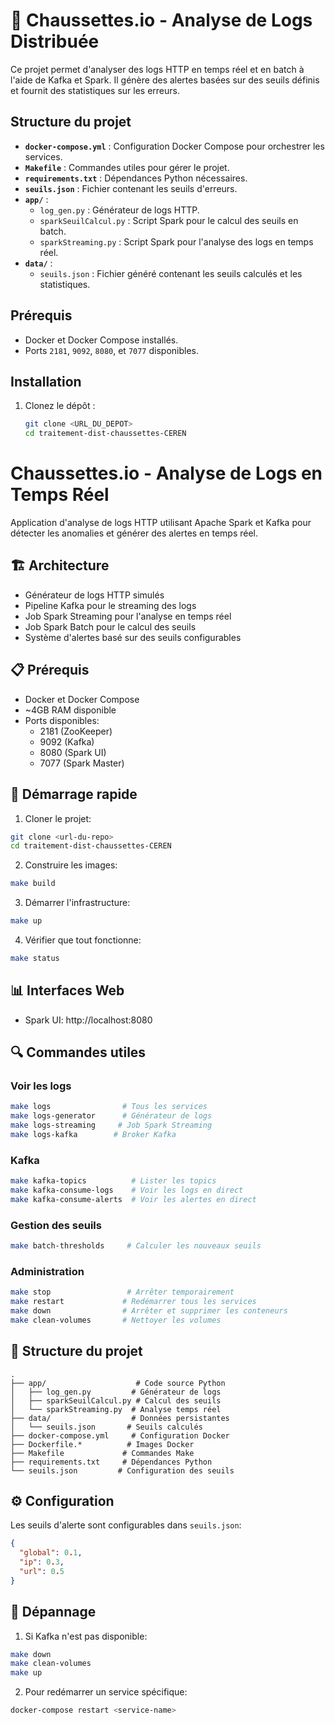 # 🧦 Chaussettes.io - Analyse de Logs Distribuée

Ce projet permet d'analyser des logs HTTP en temps réel et en batch à l'aide de Kafka et Spark. Il génère des alertes basées sur des seuils définis et fournit des statistiques sur les erreurs.

## Structure du projet

- **`docker-compose.yml`** : Configuration Docker Compose pour orchestrer les services.
- **`Makefile`** : Commandes utiles pour gérer le projet.
- **`requirements.txt`** : Dépendances Python nécessaires.
- **`seuils.json`** : Fichier contenant les seuils d'erreurs.
- **`app/`** :
  - `log_gen.py` : Générateur de logs HTTP.
  - `sparkSeuilCalcul.py` : Script Spark pour le calcul des seuils en batch.
  - `sparkStreaming.py` : Script Spark pour l'analyse des logs en temps réel.
- **`data/`** :
  - `seuils.json` : Fichier généré contenant les seuils calculés et les statistiques.

## Prérequis

- Docker et Docker Compose installés.
- Ports `2181`, `9092`, `8080`, et `7077` disponibles.

## Installation

1. Clonez le dépôt :
   ```bash
   git clone <URL_DU_DEPOT>
   cd traitement-dist-chaussettes-CEREN
   ```

# Chaussettes.io - Analyse de Logs en Temps Réel

Application d'analyse de logs HTTP utilisant Apache Spark et Kafka pour détecter les anomalies et générer des alertes en temps réel.

## 🏗 Architecture

- Générateur de logs HTTP simulés
- Pipeline Kafka pour le streaming des logs
- Job Spark Streaming pour l'analyse en temps réel
- Job Spark Batch pour le calcul des seuils
- Système d'alertes basé sur des seuils configurables

## 📋 Prérequis

- Docker et Docker Compose
- ~4GB RAM disponible
- Ports disponibles:
  - 2181 (ZooKeeper)
  - 9092 (Kafka)
  - 8080 (Spark UI)
  - 7077 (Spark Master)

## 🚀 Démarrage rapide

1. Cloner le projet:

```bash
git clone <url-du-repo>
cd traitement-dist-chaussettes-CEREN
```

2. Construire les images:

```bash
make build
```

3. Démarrer l'infrastructure:

```bash
make up
```

4. Vérifier que tout fonctionne:

```bash
make status
```

## 📊 Interfaces Web

- Spark UI: http://localhost:8080

## 🔍 Commandes utiles

### Voir les logs

```bash
make logs                # Tous les services
make logs-generator      # Générateur de logs
make logs-streaming     # Job Spark Streaming
make logs-kafka        # Broker Kafka
```

### Kafka

```bash
make kafka-topics          # Lister les topics
make kafka-consume-logs    # Voir les logs en direct
make kafka-consume-alerts  # Voir les alertes en direct
```

### Gestion des seuils

```bash
make batch-thresholds     # Calculer les nouveaux seuils
```

### Administration

```bash
make stop                 # Arrêter temporairement
make restart             # Redémarrer tous les services
make down                # Arrêter et supprimer les conteneurs
make clean-volumes       # Nettoyer les volumes
```

## 📁 Structure du projet

```
.
├── app/                    # Code source Python
│   ├── log_gen.py         # Générateur de logs
│   ├── sparkSeuilCalcul.py # Calcul des seuils
│   └── sparkStreaming.py  # Analyse temps réel
├── data/                  # Données persistantes
│   └── seuils.json       # Seuils calculés
├── docker-compose.yml     # Configuration Docker
├── Dockerfile.*          # Images Docker
├── Makefile             # Commandes Make
├── requirements.txt     # Dépendances Python
└── seuils.json         # Configuration des seuils
```

## ⚙️ Configuration

Les seuils d'alerte sont configurables dans `seuils.json`:

```json
{
  "global": 0.1,
  "ip": 0.3,
  "url": 0.5
}
```

## 🐛 Dépannage

1. Si Kafka n'est pas disponible:

```bash
make down
make clean-volumes
make up
```

2. Pour redémarrer un service spécifique:

```bash
docker-compose restart <service-name>
```
